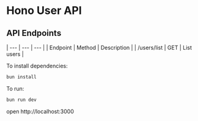 # Hono User API

## API Endpoints

| --- | --- | --- |
| Endpoint | Method | Description |
| /users/list | GET | List users |

To install dependencies:
```sh
bun install
```

To run:
```sh
bun run dev
```

open http://localhost:3000
